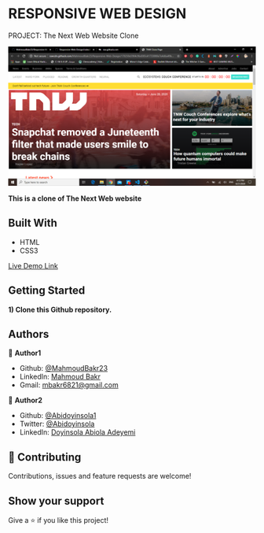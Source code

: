 # RESPONSIVE WEB DESIGN
PROJECT: The Next Web Website Clone

![screenshot](screenshot.png)

**This is a clone of The Next Web website**

## Built With

- HTML
- CSS3

[Live Demo Link](https://rawcdn.githack.com/MahmoudBakr23/Responsive-Web-Design/c1d790b34a42aa843d7ac39f603cd55886621ae7/index.html)

## Getting Started

**1) Clone this Github repository.**

## Authors

👤 **Author1**

- Github: [@MahmoudBakr23](https://github.com/MahmoudBakr23)
- LinkedIn: [Mahmoud Bakr](https://www.linkedin.com/in/mahmoud-bakr-a76323194/)
- Gmail: mbakr6821@gmail.com

👤 **Author2**

- Github: [@Abidoyinsola1](https://github.com/Abidoyinsola1)
- Twitter: [@Abidoyinsola](https://twitter.com/abidoyinsola)
- LinkedIn: [Doyinsola Abiola Adeyemi](https://www.linkedin.com/in/doyinsola-adeyemi)

## 🤝 Contributing

Contributions, issues and feature requests are welcome!

## Show your support

Give a ⭐️ if you like this project!